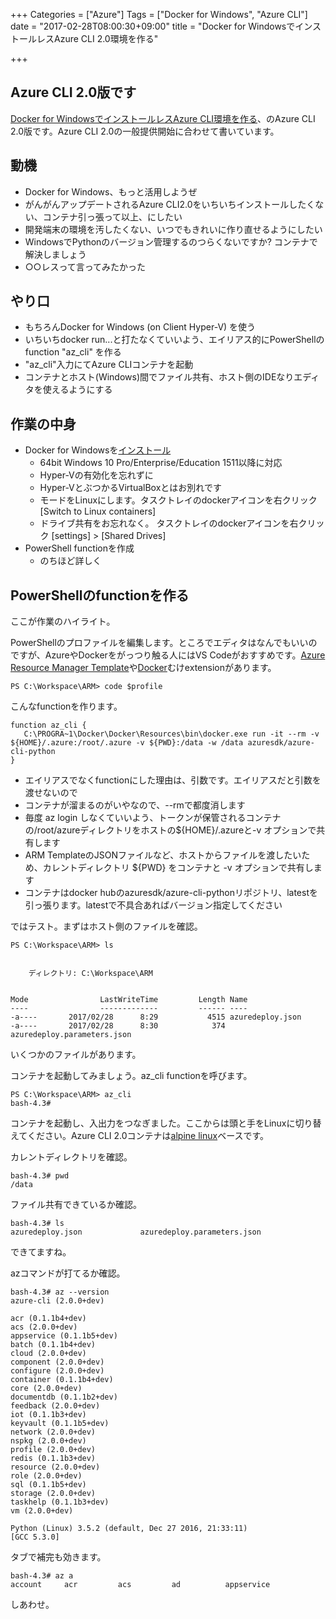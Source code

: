 +++
Categories = ["Azure"]
Tags = ["Docker for Windows", "Azure CLI"]
date = "2017-02-28T08:00:30+09:00"
title = "Docker for WindowsでインストールレスAzure CLI 2.0環境を作る"

+++

## Azure CLI 2.0版です
[Docker for WindowsでインストールレスAzure CLI環境を作る](http://torumakabe.github.io/post/dockerforwin_azurecli/)、のAzure CLI 2.0版です。Azure CLI 2.0の一般提供開始に合わせて書いています。

## 動機
* Docker for Windows、もっと活用しようぜ
* がんがんアップデートされるAzure CLI2.0をいちいちインストールしたくない、コンテナ引っ張って以上、にしたい
* 開発端末の環境を汚したくない、いつでもきれいに作り直せるようにしたい
* WindowsでPythonのバージョン管理するのつらくないですか? コンテナで解決しましょう
* ○○レスって言ってみたかった

## やり口
* もちろんDocker for Windows (on Client Hyper-V) を使う
* いちいちdocker run...と打たなくていいよう、エイリアス的にPowerShellのfunction "az_cli" を作る
* "az_cli"入力にてAzure CLIコンテナを起動
* コンテナとホスト(Windows)間でファイル共有、ホスト側のIDEなりエディタを使えるようにする

## 作業の中身
* Docker for Windowsを[インストール](https://docs.docker.com/docker-for-windows/install/)
    * 64bit Windows 10 Pro/Enterprise/Education 1511以降に対応
    * Hyper-Vの有効化を忘れずに
    * Hyper-VとぶつかるVirtualBoxとはお別れです
    * モードをLinuxにします。タスクトレイのdockerアイコンを右クリック [Switch to Linux containers]
    * ドライブ共有をお忘れなく。 タスクトレイのdockerアイコンを右クリック [settings] > [Shared Drives]
* PowerShell functionを作成
    * のちほど詳しく

## PowerShellのfunctionを作る
ここが作業のハイライト。

PowerShellのプロファイルを編集します。ところでエディタはなんでもいいのですが、AzureやDockerをがっつり触る人にはVS Codeがおすすめです。[Azure Resource Manager Template](https://marketplace.visualstudio.com/items?itemName=msazurermtools.azurerm-vscode-tools)や[Docker](https://marketplace.visualstudio.com/items?itemName=PeterJausovec.vscode-docker)むけextensionがあります。

```
PS C:\Workspace\ARM> code $profile
```

こんなfunctionを作ります。

```
function az_cli {
   C:\PROGRA~1\Docker\Docker\Resources\bin\docker.exe run -it --rm -v ${HOME}/.azure:/root/.azure -v ${PWD}:/data -w /data azuresdk/azure-cli-python
}
```

* エイリアスでなくfunctionにした理由は、引数です。エイリアスだと引数を渡せないので
* コンテナが溜まるのがいやなので、--rmで都度消します
* 毎度 az login しなくていいよう、トークンが保管されるコンテナの/root/azureディレクトリをホストの${HOME}/.azureと-v オプションで共有します
* ARM TemplateのJSONファイルなど、ホストからファイルを渡したいため、カレントディレクトリ ${PWD} をコンテナと -v オプションで共有します
* コンテナはdocker hubのazuresdk/azure-cli-pythonリポジトリ、latestを引っ張ります。latestで不具合あればバージョン指定してください

ではテスト。まずはホスト側のファイルを確認。

```
PS C:\Workspace\ARM> ls


    ディレクトリ: C:\Workspace\ARM


Mode                LastWriteTime         Length Name
----                -------------         ------ ----
-a----       2017/02/28      8:29           4515 azuredeploy.json
-a----       2017/02/28      8:30            374 azuredeploy.parameters.json
```

いくつかのファイルがあります。

コンテナを起動してみましょう。az_cli functionを呼びます。

```
PS C:\Workspace\ARM> az_cli
bash-4.3#
```

コンテナを起動し、入出力をつなぎました。ここからは頭と手をLinuxに切り替えてください。Azure CLI 2.0コンテナは[alpine linux](https://hub.docker.com/r/azuresdk/azure-cli-python/~/dockerfile/)ベースです。

カレントディレクトリを確認。

```
bash-4.3# pwd
/data
```

ファイル共有できているか確認。

```
bash-4.3# ls
azuredeploy.json             azuredeploy.parameters.json
```

できてますね。

azコマンドが打てるか確認。

```
bash-4.3# az --version
azure-cli (2.0.0+dev)

acr (0.1.1b4+dev)
acs (2.0.0+dev)
appservice (0.1.1b5+dev)
batch (0.1.1b4+dev)
cloud (2.0.0+dev)
component (2.0.0+dev)
configure (2.0.0+dev)
container (0.1.1b4+dev)
core (2.0.0+dev)
documentdb (0.1.1b2+dev)
feedback (2.0.0+dev)
iot (0.1.1b3+dev)
keyvault (0.1.1b5+dev)
network (2.0.0+dev)
nspkg (2.0.0+dev)
profile (2.0.0+dev)
redis (0.1.1b3+dev)
resource (2.0.0+dev)
role (2.0.0+dev)
sql (0.1.1b5+dev)
storage (2.0.0+dev)
taskhelp (0.1.1b3+dev)
vm (2.0.0+dev)

Python (Linux) 3.5.2 (default, Dec 27 2016, 21:33:11)
[GCC 5.3.0]
```

タブで補完も効きます。

```
bash-4.3# az a
account     acr         acs         ad          appservice
```

しあわせ。

